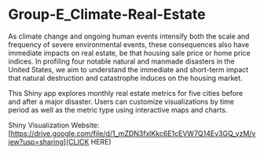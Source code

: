 # Group-E_Climate-Real-Estate

As climate change and ongoing human events intensify both the scale and frequency of severe environmental events, these consequences also have immediate impacts on real estate, be that housing sale price or home price indices. In profiling four notable natural and manmade disasters in the United States, we aim to understand the immediate and short-term impact that natural destruction and catastrophe induces on the housing market.

This Shiny app explores monthly real estate metrics for five cities before and after a major disaster.  Users can customize visualizations by time period as well as the metric type using interactive maps and charts.

Shiny Visualization Website: [https://drive.google.com/file/d/1_mZDN3fxlKkc6E1cEVW7Q14Ev3GQ_yzM/view?usp=sharing](CLICK HERE)
